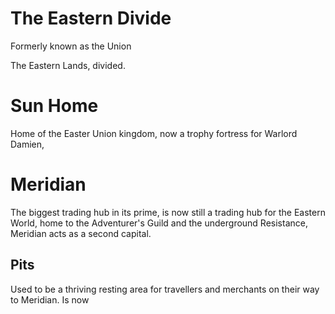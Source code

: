# The Eastern Divide
 Formerly known as the Union

The Eastern Lands, divided. 


# Sun Home
Home of the Easter Union kingdom, now a trophy fortress for Warlord Damien, 

# Meridian
The biggest trading hub in its prime, is now still a trading hub for the Eastern World, home to the Adventurer's Guild and the underground Resistance, Meridian acts as a second capital.


## Pits
Used to be a thriving resting area for travellers and merchants on their way to Meridian. Is now 